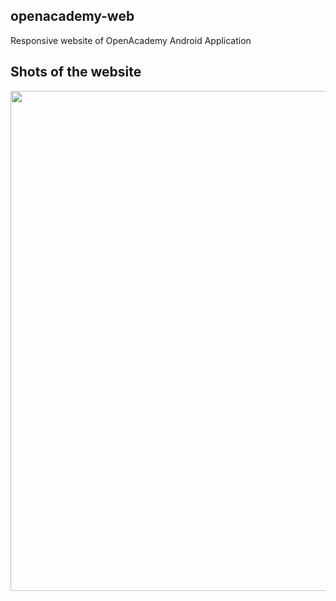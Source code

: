 ## openacademy-web
Responsive website of OpenAcademy Android Application

## Shots of the website

<img src="https://user-images.githubusercontent.com/23660137/43755118-180690f0-9a2c-11e8-9ee3-8e674f615e74.PNG" width=800px/>
